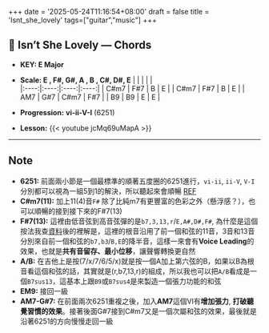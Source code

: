 +++
date = '2025-05-24T11:16:54+08:00'
draft = false
title = 'Isnt_she_lovely'
tags=["guitar","music"]
+++
> 
## 🎵 Isn’t She Lovely — Chords
- **KEY: E Major**
- **Scale: E , F#, G#, A , B , C#, D#, E**
|   |  |   |  |   
|:----:|:----:|:----:|:----:|
| C#m7 | F#7  | B    | E    |
| C#m7 | F#7  | B    | E    |
| AM7  | G#7  | C#m7 | F#7  |
| B9   | B9   | E    | E    |

- **Progression:** **vi-ii-V-I** (6251)
- **Lesson:**
{{< youtube jcMq69uMapA >}}

---

## Note

- **6251:** 前面兩小節是一個最標準的順著五度圈的6251進行，`vi-ii`, `ii-V`, `V-I` 分別都可以視為一組5到1的解決，所以聽起來會順暢 [REF](https://tetratioanime.medium.com/%E6%A8%82%E7%90%86%E7%AD%86%E8%A8%98-%E6%9B%B4%E6%96%B0%E4%B8%AD-cfcdbda8fa5d)
- **C#m7(11):** 加上11(4)音`F#` 除了比純m7有更豐富的色彩之外（懸浮感？），也可以順暢的接到接下來的F#7(13)
- **F#7(13):** 這裡由低音弦到高音弦彈的是`b7,3,13,r`/`E,A#,D#,F#`, 為什麼是這個按法我查[資料](https://nicechord.com/post/random-chords/)後的裡解是，這裡的根音沿用了前一個和弦的11音，3音和13音分別來自前一個和弦的`b7,b3`/`B,E`的降半音，這樣一來會有**Voice Leading**的效果，也就是**共有音留存、最小位移**，讓聲響轉換更自然
- **A/B:** 在吉他上是按(7/x/7/6/5/x)就是按一個A加上第六弦的B，如果以B為根音看這個和弦的話，其實就是(r,b7,13,r)的組成，所以我也可以把`A/B`看成是一個`B7sus13`，這基本上跟`B9`或`B7sus4`是來製造一個張力功能的和弦
- **EM9:** 接回一級
- **AM7-G#7:** 在前面兩次6251重複之後，加入**AM7**這個VI有**增加張力**, **打破聽覺習慣的效果**。接著後面G#7接到C#m7又是一個次屬和弦的效果，最後就是沿著6251的方向慢慢走回一級



